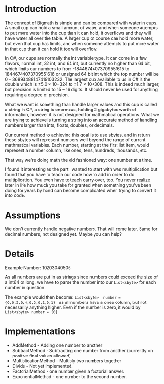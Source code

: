 # Introduction #

The concept of Bigmath is simple and can be compared with water in cups.  A small cup can hold a small amount of water, and when someone attempts to put more water into the cup than it can hold, it overflows and they will have water all over the table.  A larger cup of course can hold more water, but even that cup has limits, and when someone attempts to put more water in that cup than it can hold it too will overflow.

In C#, our cups are normally the int variable type.  It can come in a few flavors, normal int, 32 int, and 64 int, but currently no higher than 64 bit, which limits our numbers to from -18446744073709551615 to 18446744073709551616 or unsigned 64 bit int which the top number will be 0 - 36893488147419103232.  The largest cup available to us in C# is the double which is ±5.0 × 10−324 to ±1.7 × 10+308.  This is indeed much larger, but precision is limited to 15 – 16 digits.  It should never be used for anything requiring a degree of precision.

What we want is something than handle larger values and this cup is called a string in C#, a string is enormous, holding 2 gigabytes worth of information, however it is not designed for mathmatical operations.  What we are trying to achieve is turning a string into an accurate method of handling numbers larger than ints, floats, doubles, or decimals.

Our current method to achieving this goal is to use sbytes, and in return these sbytes will represent numbers well beyond the range of current mathmatical variables.  Each number, starting at the first list item, would represent a number column, like ones, tens, hundreds, thousands, etc.

That way we're doing math the old fashioned way: one number at a time.

I found it interesting as the part I wanted to start with was multiplication but found that you have to teach our code how to add in order to do multiplication.  You even have to teach carry-over, too.  You never realize later in life how much you take for granted when something you've been doing for years by hand can become complicated when trying to convert it into code.

# Assumptions #
We don't currently handle negative numbers.  That will come later. Same for decimal numbers, not designed yet. Maybe you can help?

# Details #

Example Number: 10203040506

As all numbers are put in as strings since numbers could exceed the size of a int64 or long, we have to parse the number into our `List<sbyte>` for each number in question.

The example would then become:
`List<sbyte>  number = {6,0,5,0,4,0,3,0,2,0,1} ` as all numbers have a ones column, but not necessarily anything higher.  Even if the number is zero, it would by `List<sbyte> number = {0} `

# Implementations #

  * AddMethod - Adding one number to another
  * SubtractMethod - Subtracting one number from another (currently on positive final values allowed)
  * MultiplicationMethod - Multiply two numbers together
  * Divide - Not yet implemented.
  * FactorialMethod - one number given a factorial answer.
  * ExponentialMethod - one number to the second number.